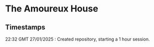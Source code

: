 # The Amoureux House

## Timestamps

22:32 GMT 27/01/2025 : Created repository, starting a 1 hour session.